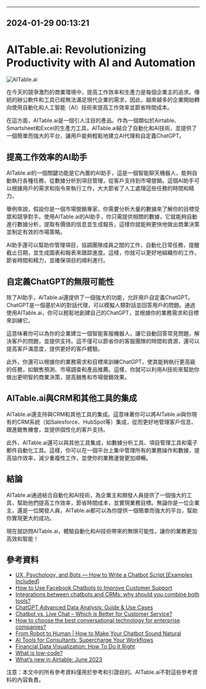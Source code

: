 

---------------------------------------------
2024-01-29 00:13:21
---------------------------------------------

# AITable.ai: Revolutionizing Productivity with AI and Automation

![AITable.ai](https://www.example.com/aitable-image.png)

在今天的競爭激烈的商業環境中，提高工作效率和生產力是每個企業主的追求。傳統的辦公軟件和工具已經無法滿足現代企業的需求，因此，越來越多的企業開始轉向使用自動化和人工智能（AI）技術來提高工作效率並節省時間成本。

在這方面，AITable.ai是一個引人注目的產品。作為一個類似於Airtable、Smartsheet和Excel的生產力工具，AITable.ai結合了自動化和AI技術，並提供了一個簡單而強大的平台，讓用戶能夠輕鬆地建立AI代理和自定義ChatGPT。

## 提高工作效率的AI助手

AITable.ai的一個關鍵功能是它內置的AI助手，這是一個智能聊天機器人，能夠自動執行各種任務，從數據分析到項目管理，從客戶支持到市場營銷。這個AI助手可以根據用戶的需求和指令來執行工作，大大節省了人工處理這些任務的時間和精力。

舉例來說，假設你是一個市場營銷專家，你需要分析大量的數據來了解你的目標受眾和競爭對手。使用AITable.ai的AI助手，你只需提供相關的數據，它就能夠自動進行數據分析，提取有價值的信息並生成報告，這樣你就能夠更快地做出商業決策並制定有效的市場策略。

AI助手還可以幫助你管理項目，協調團隊成員之間的工作，自動化日常任務，提醒截止日期，並生成圖表和報表來跟踪進度。這樣，你就可以更好地組織你的工作，節省時間和精力，並確保項目的順利進行。

## 自定義ChatGPT的無限可能性

除了AI助手，AITable.ai還提供了一個強大的功能，允許用戶自定義ChatGPT。ChatGPT是一個基於AI的對話代理，可以模擬人類對話並回答用戶的問題。通過使用AITable.ai，你可以輕鬆地創建自己的ChatGPT，並根據你的業務需求和目標來訓練它。

這意味著你可以為你的企業建立一個智能客服機器人，讓它自動回答常見問題，解決客戶的問題，並提供支持。這不僅可以節省你的客服團隊的時間和資源，還可以提高客戶滿意度，提供更好的客戶體驗。

此外，你還可以根據你的業務需求和目標來訓練ChatGPT，使其能夠執行更高級的任務，如銷售預測、市場調查和產品推薦。這樣，你就可以利用AI技術來幫助你做出更明智的商業決策，提高銷售和市場營銷效果。

## AITable.ai與CRM和其他工具的集成

AITable.ai還支持與CRM和其他工具的集成。這意味著你可以將AITable.ai與你現有的CRM系統（如Salesforce、HubSpot等）集成，從而更好地管理客戶信息、跟進銷售機會，並提供個性化的客戶支持。

此外，AITable.ai還可以與其他工具集成，如數據分析工具、項目管理工具和電子郵件自動化工具。這樣，你可以在一個平台上集中管理所有的業務操作和數據，提高協作效率，減少重複性工作，並使你的業務運營更加順暢。

## 結論

AITable.ai通過結合自動化和AI技術，為企業主和開發人員提供了一個強大的工具，幫助他們提高工作效率，節省時間成本，並實現業務目標。無論你是一位企業主，還是一位開發人員，AITable.ai都可以為你提供一個簡單而強大的平台，幫助你實現更大的成功。

現在就訪問AITable.ai，體驗自動化和AI技術帶來的無限可能性，讓你的業務更加高效和智能！

## 參考資料

- [UX, Psychology, and Bots — How to Write a Chatbot Script [Examples Included]](https://www.example.com/chatbot-script-article)
- [How to Use Facebook Chatbots to Improve Customer Support](https://www.example.com/facebook-chatbot-article)
- [Integrations between chatbots and CRMs: why should you combine both tools?](https://www.example.com/chatbot-crm-integration-article)
- [ChatGPT Advanced Data Analysis: Guide & Use Cases](https://www.example.com/chatgpt-advanced-data-analysis-article)
- [Chatbot vs. Live Chat – Which is Better for Customer Service?](https://www.example.com/chatbot-vs-live-chat-article)
- [How to choose the best conversational technology for enterprise companies?](https://www.example.com/choose-best-conversational-technology-article)
- [From Robot to Human | How to Make Your Chatbot Sound Natural](https://www.example.com/make-chatbot-sound-natural-article)
- [AI Tools for Consultants: Supercharge Your Workflows](https://www.example.com/ai-tools-for-consultants-article)
- [Financial Data Visualization: How To Do It Right](https://www.example.com/financial-data-visualization-article)
- [What is low-code?](https://www.example.com/what-is-low-code-article)
- [What’s new in Airtable: June 2023](https://www.example.com/airtable-update-article)

注意：本文中的所有參考資料僅用於參考和引證目的。AITable.ai不對這些參考資料的內容負責。